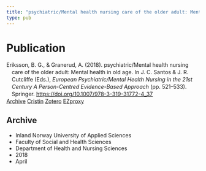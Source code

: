 ```yaml
---
title: "psychiatric/Mental health nursing care of the older adult: Mental health in old age"
type: pub
---
```

<h1>Publication</h1>
<article id="csl-bib-container-EBJ8NFD9" class="csl-bib-container">
  <div class="csl-bib-body" style="line-height: 1.35; padding-left: 1em; text-indent:-1em;">
  <div class="csl-entry">Eriksson, B. G., &amp; Granerud, A. (2018). psychiatric/Mental health nursing care of the older adult: Mental health in old age. In J. C. Santos &amp; J. R. Cutcliffe (Eds.), <i>European Psychiatric/Mental Health Nursing in the 21st Century A Person-Centred Evidence-Based Approach</i> (pp. 521&#x2013;533). Springer. <a href="https://doi.org/10.1007/978-3-319-31772-4_37">https://doi.org/10.1007/978-3-319-31772-4_37</a></div>
</div>
  <div class="csl-bib-buttons">
    <a href="#taxonomy-article-EBJ8NFD9" class="csl-bib-button">Archive</a>
    <a href="https://app.cristin.no/results/show.jsf?id=1578726" alt="Cristin URL" class="csl-bib-button">Cristin</a>
    <a href="http://zotero.org/groups/5022929/items/EBJ8NFD9" alt="Zotero URL" class="csl-bib-button">Zotero</a>
    <a href="http://ezproxy.inn.no/login?url=https://doi.org/10.1007/978-3-319-31772-4_37" class="csl-bib-button">EZproxy</a>
  </div>
  <div id="csl-bib-meta-container-EBJ8NFD9"></div>
</article>
<div id="csl-bib-meta-EBJ8NFD9" class="csl-bib-meta">
  <article id="taxonomy-article-EBJ8NFD9" class="taxonomy-article">
    <h1>Archive</h1>
    <ul>
      <li>Inland Norway University of Applied Sciences</li>
      <li>Faculty of Social and Health Sciences</li>
      <li>Department of Health and Nursing Sciences</li>
      <li>2018</li>
      <li>April</li>
    </ul>
  </article>
</div>
